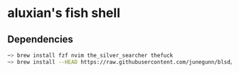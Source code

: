 # aluxian's fish shell

## Dependencies

```bash
~> brew install fzf nvim the_silver_searcher thefuck
~> brew install --HEAD https://raw.githubusercontent.com/junegunn/blsd/master/blsd.rb
```
